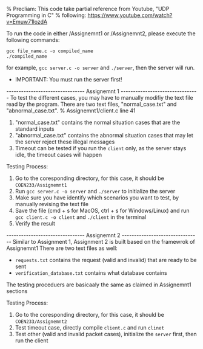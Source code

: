% Precliam: This code take partial reference from Youtube, "UDP Programming in C"
% following:  https://www.youtube.com/watch?v=Emuw71lozdA

To run the code in either /Assignemnt1 or /Assignemnt2, please execute the following commands:

```shell
gcc file_name.c -o compiled_name
./compiled_name
```

for example, `gcc server.c -o server` and `./server`, then the server will run.

* IMPORTANT: You must run the server first! 

-*-*-*-*-*-*-*-*-*-*-*-*-*-*-*-*-*-*-*-*-*-*-*-*-*-*-*-*-*-*-*-*
                            Assignemnt 1
-*-*-*-*-*-*-*-*-*-*-*-*-*-*-*-*-*-*-*-*-*-*-*-*-*-*-*-*-*-*-*-*
To test the different cases, you may have to manually modifiy the text file read by the program.
There are two text files, "normal_case.txt" and "abnormal_case.txt".
% Assignemnt1/client.c line 41

1. "normal_case.txt" contains the normal situation cases that are the standard inputs
2. "abnormal_case.txt" contains the abnormal situation cases that may let the server reject these illegal messages
3. Timeout can be tested if you run the `client` only, as the server stays idle, the timeout cases will happen

Testing Process:
1. Go to the coresponding directory, for this case, it should be `COEN233/Assignemnt1`
2. Run `gcc server.c -o server` and `./server` to initialize the server
3. Make sure you have identify which scenarios you want to test, by manually revising the text file
4. Save the file (cmd + s for MacOS, ctrl + s for Windows/Linux) and run `gcc client.c -o client` and `./client` in the terminal
5. Verify the result



-*-*-*-*-*-*-*-*-*-*-*-*-*-*-*-*-*-*-*-*-*-*-*-*-*-*-*-*-*-*-*-*
                            Assignemnt 2
-*-*-*-*-*-*-*-*-*-*-*-*-*-*-*-*-*-*-*-*-*-*-*-*-*-*-*-*-*-*-*-*
Similar to Assignment 1, Assignment 2 is built based on the framewrok of Assignemnt1
There are two text files as well:
- `requests.txt` contains the request (valid and invalid) that are ready to be sent
- `verification_database.txt` contains what database contains

The testing proceduers are basicaaly the same as claimed in Assignemnt1 sections

Testing Process:
1. Go to the coresponding directory, for this case, it should be `COEN233/Assignemnt2`
2. Test timeout case, directly compile `client.c` and run `clinet`
2. Test other (valid and invalid packet cases), initialize the `server` first, then run the client

